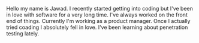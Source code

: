 Hello my name is Jawad. I recently started getting into coding but
 I've been in love with software for a very long time. I've always worked on the front end of things.
Currently I'm working as a product manager.
Once I actually tried coading I absolutely fell in love.
I've been learning about penetration testing lately.

<!---
GooDnBadJuJu/GooDnBadJuJu is a ✨ special ✨ repository because its `README.md` (this file) appears on your GitHub profile.
You can click the Preview link to take a look at your changes.
--->
